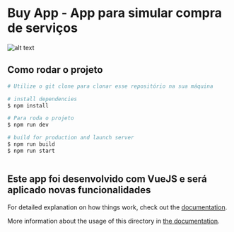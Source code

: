 # Buy App - App para simular compra de serviços 

![alt text](https://i.imgur.com/4pb11fz.png)

## Como rodar o projeto

```bash
# Utilize o git clone para clonar esse repositório na sua máquina

# install dependencies
$ npm install

# Para roda o projeto
$ npm run dev

# build for production and launch server
$ npm run build
$ npm run start



```
## Este app foi desenvolvido com VueJS e será aplicado novas funcionalidades 

For detailed explanation on how things work, check out the [documentation](https://nuxtjs.org).


More information about the usage of this directory in [the documentation](https://nuxtjs.org/docs/2.x/directory-structure/store).
